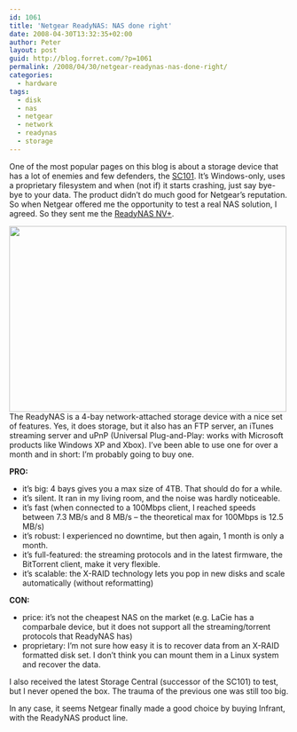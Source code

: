 ```yaml
---
id: 1061
title: 'Netgear ReadyNAS: NAS done right'
date: 2008-04-30T13:32:35+02:00
author: Peter
layout: post
guid: http://blog.forret.com/?p=1061
permalink: /2008/04/30/netgear-readynas-nas-done-right/
categories:
  - hardware
tags:
  - disk
  - nas
  - netgear
  - network
  - readynas
  - storage
---
```

One of the most popular pages on this blog is about a storage device that has a lot of enemies and few defenders, the [SC101](http://blog.forret.com/2006/07/netgear-sc-101-urgent-support-required/). It&#8217;s Windows-only, uses a proprietary filesystem and when (not if) it starts crashing, just say bye-bye to your data. The product didn&#8217;t do much good for Netgear&#8217;s reputation. So when Netgear offered me the opportunity to test a real NAS solution, I agreed. So they sent me the [ReadyNAS NV+](http://www.netgear.com/Products/Storage/ReadyNASNVPlus.aspx).

<img  src="http://farm1.static.flickr.com/141/331223697_f8b9d82886.jpg" alt="" width="500" height="335" /> 

<!--more-->The ReadyNAS is a 4-bay network-attached storage device with a nice set of features. Yes, it does storage, but it also has an FTP server, an iTunes streaming server and uPnP (Universal Plug-and-Play: works with Microsoft products like Windows XP and Xbox). I&#8217;ve been able to use one for over a month and in short: I&#8217;m probably going to buy one.

**PRO:**

  * it&#8217;s big: 4 bays gives you a max size of 4TB. That should do for a while.
  * it&#8217;s silent. It ran in my living room, and the noise was hardly noticeable.
  * it&#8217;s fast (when connected to a 100Mbps client, I reached speeds between 7.3 MB/s and 8 MB/s &#8211; the theoretical max for 100Mbps is 12.5 MB/s)
  * it&#8217;s robust: I experienced no downtime, but then again, 1 month is only a month.
  * it&#8217;s full-featured: the streaming protocols and in the latest firmware, the BitTorrent client, make it very flexible.
  * it&#8217;s scalable: the X-RAID technology lets you pop in new disks and scale automatically (without reformatting)

**CON:**

  * price: it&#8217;s not the cheapest NAS on the market (e.g. LaCie has a comparbale device, but it does not support all the streaming/torrent protocols that ReadyNAS has)
  * proprietary: I&#8217;m not sure how easy it is to recover data from an X-RAID formatted disk set. I don&#8217;t think you can mount them in a Linux system and recover the data.

I also received the latest Storage Central (successor of the SC101) to test, but I never opened the box. The trauma of the previous one was still too big.

In any case, it seems Netgear finally made a good choice by buying Infrant, with the ReadyNAS product line.